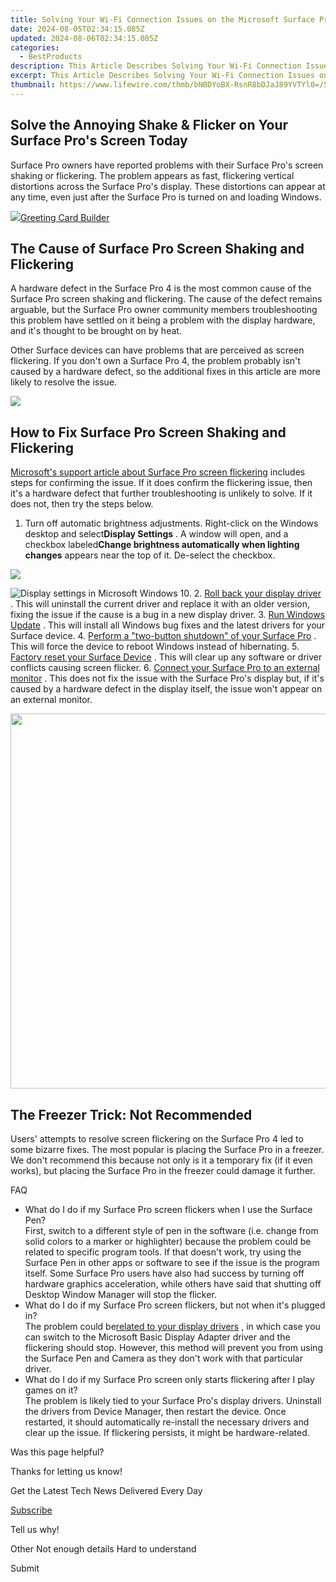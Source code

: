 ```yaml
---
title: Solving Your Wi-Fi Connection Issues on the Microsoft Surface Pro
date: 2024-08-05T02:34:15.085Z
updated: 2024-08-06T02:34:15.085Z
categories:
  - BestProducts
description: This Article Describes Solving Your Wi-Fi Connection Issues on the Microsoft Surface Pro
excerpt: This Article Describes Solving Your Wi-Fi Connection Issues on the Microsoft Surface Pro
thumbnail: https://www.lifewire.com/thmb/bNBDYoBX-RsnR8bDJaJ89YVTYl0=/540x405/filters:no_upscale():max_bytes(150000):strip_icc():format(webp)/surfacepro1-bdac50ce5b374a519d8f0e7daee5f17e.jpg
---
```


## Solve the Annoying Shake & Flicker on Your Surface Pro's Screen Today
 Surface Pro owners have reported problems with their Surface Pro's screen shaking or flickering. The problem appears as fast, flickering vertical distortions across the Surface Pro's display. These distortions can appear at any time, even just after the Surface Pro is turned on and loading Windows.

<!-- affiliate ads begin -->
<a href="https://secure.2checkout.com/order/checkout.php?PRODS=2067133&QTY=1&AFFILIATE=108875&CART=1"><img src="https://www.pearlmountainsoft.com/n_img/product/gcb/banScrn.jpg" border="0">Greeting Card Builder</a>
<!-- affiliate ads end -->
## The Cause of Surface Pro Screen Shaking and Flickering

 A hardware defect in the Surface Pro 4 is the most common cause of the Surface Pro screen shaking and flickering. The cause of the defect remains arguable, but the Surface Pro owner community members troubleshooting this problem have settled on it being a problem with the display hardware, and it's thought to be brought on by heat.

 Other Surface devices can have problems that are perceived as screen flickering. If you don't own a Surface Pro 4, the problem probably isn't caused by a hardware defect, so the additional fixes in this article are more likely to resolve the issue.

<!-- affiliate ads begin -->
<a href="https://shop.copernic.com/order/checkout.php?PRODS=41033091&QTY=1&AFFILIATE=108875&CART=1"><img src="https://secure.2checkout.com/images/merchant/8d30aa96e72440759f74bd2306c1fa3d/Copernic-2023-Affiliate-728x90-Advanced.png" border="0"></a>
<!-- affiliate ads end -->
## How to Fix Surface Pro Screen Shaking and Flickering

[Microsoft's support article about Surface Pro screen flickering](https://support.microsoft.com/en-us/surface/surface-pro-4-screen-flickers-or-is-scrambled-e48e8b60-0426-4de8-5a58-0a8f5a72a5c4) includes steps for confirming the issue. If it does confirm the flickering issue, then it's a hardware defect that further troubleshooting is unlikely to solve. If it does not, then try the steps below.

1. Turn off automatic brightness adjustments. Right-click on the Windows desktop and select**Display Settings** . A window will open, and a checkbox labeled**Change brightness automatically when lighting changes** appears near the top of it. De-select the checkbox.  
<!-- affiliate ads begin -->
<a href="https://shop.incomedia.eu/order/checkout.php?PRODS=12730965&QTY=1&AFFILIATE=108875&CART=1"><img src="https://incomedia.eu/files/images/affiliates/w5/03_WBSX5_728x90_red_CTA.jpg" border="0"></a>
<!-- affiliate ads end -->
![Display settings in Microsoft Windows 10.](https://www.lifewire.com/thmb/ReZ2XirBPkgMNJ2U0JdtvRoNjQE=/1500x0/filters:no_upscale():max_bytes(150000):strip_icc():format(webp)/A2-FixSurfaceProScreenShakingandFlickering-annotated-67bf52e272534991821edafbefd462eb.jpg)
2. [Roll back your display driver](https://www.lifewire.com/how-to-roll-back-a-driver-in-windows-2619217) . This will uninstall the current driver and replace it with an older version, fixing the issue if the cause is a bug in a new display driver.
3. [Run Windows Update](https://www.lifewire.com/how-to-check-for-install-windows-updates-2624596) . This will install all Windows bug fixes and the latest drivers for your Surface device.
4. [Perform a "two-button shutdown" of your Surface Pro](https://www.thewindowsclub.com/surface-pro-two-button-shutdown) . This will force the device to reboot Windows instead of hibernating.
5. [Factory reset your Surface Device](https://www.lifewire.com/how-to-factory-reset-surface-pro-laptop-book-4175122) . This will clear up any software or driver conflicts causing screen flicker.
6. [Connect your Surface Pro to an external monitor](https://www.lifewire.com/connect-surface-pro-to-a-monitor-5112683) . This does not fix the issue with the Surface Pro's display but, if it's caused by a hardware defect in the display itself, the issue won't appear on an external monitor.

<!-- affiliate ads begin -->
<a href="https://appsumo.8odi.net/c/5597632/2068416/7443" target="_top" id="2068416"><img src="//a.impactradius-go.com/display-ad/7443-2068416" border="0" alt="" width="1200" height="600"/></a><img height="0" width="0" src="https://appsumo.8odi.net/i/5597632/2068416/7443" style="position:absolute;visibility:hidden;" border="0" />
<!-- affiliate ads end -->
## The Freezer Trick: Not Recommended

 Users' attempts to resolve screen flickering on the Surface Pro 4 led to some bizarre fixes. The most popular is placing the Surface Pro in a freezer. We don't recommend this because not only is it a temporary fix (if it even works), but placing the Surface Pro in the freezer could damage it further.

 FAQ

* What do I do if my Surface Pro screen flickers when I use the Surface Pen?  
 First, switch to a different style of pen in the software (i.e. change from solid colors to a marker or highlighter) because the problem could be related to specific program tools. If that doesn't work, try using the Surface Pen in other apps or software to see if the issue is the program itself. Some Surface Pro users have also had success by turning off hardware graphics acceleration, while others have said that shutting off Desktop Window Manager will stop the flicker.
* What do I do if my Surface Pro screen flickers, but not when it's plugged in?  
 The problem could be[related to your display drivers](https://answers.microsoft.com/en-us/surface/forum/all/surface-pro-2017-screen-flickers-when-on-battery/e91b8214-1a6b-4517-b9a9-3464ca270a1a) , in which case you can switch to the Microsoft Basic Display Adapter driver and the flickering should stop. However, this method will prevent you from using the Surface Pen and Camera as they don't work with that particular driver.
* What do I do if my Surface Pro screen only starts flickering after I play games on it?  
 The problem is likely tied to your Surface Pro's display drivers. Uninstall the drivers from Device Manager, then restart the device. Once restarted, it should automatically re-install the necessary drivers and clear up the issue. If flickering persists, it might be hardware-related.

Was this page helpful?

Thanks for letting us know!

 Get the Latest Tech News Delivered Every Day

[Subscribe](https://www.lifewire.com/#)

Tell us why!

 Other  Not enough details  Hard to understand

 Submit

<ins class="adsbygoogle"
     style="display:block"
     data-ad-format="autorelaxed"
     data-ad-client="ca-pub-7571918770474297"
     data-ad-slot="1223367746"></ins>



<ins class="adsbygoogle"
     style="display:block"
     data-ad-client="ca-pub-7571918770474297"
     data-ad-slot="8358498916"
     data-ad-format="auto"
     data-full-width-responsive="true"></ins>
